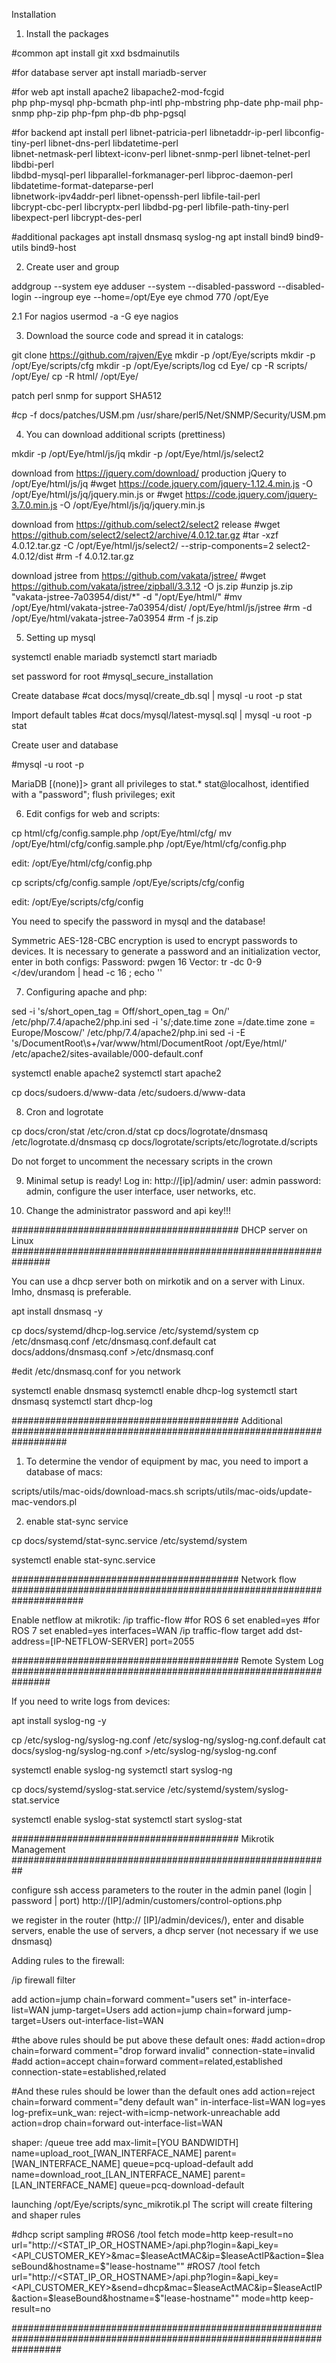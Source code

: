 Installation

1. Install the packages

#common
apt install git xxd bsdmainutils

#for database server
apt install mariadb-server

#for web
apt install apache2 libapache2-mod-fcgid \
php php-mysql php-bcmath php-intl php-mbstring php-date php-mail php-snmp php-zip php-fpm php-db php-pgsql

#for backend
apt install perl libnet-patricia-perl libnetaddr-ip-perl libconfig-tiny-perl libnet-dns-perl libdatetime-perl \
libnet-netmask-perl libtext-iconv-perl libnet-snmp-perl libnet-telnet-perl libdbi-perl \
libdbd-mysql-perl libparallel-forkmanager-perl libproc-daemon-perl libdatetime-format-dateparse-perl \
libnetwork-ipv4addr-perl libnet-openssh-perl libfile-tail-perl  \
libcrypt-cbc-perl libcryptx-perl libdbd-pg-perl libfile-path-tiny-perl libexpect-perl libcrypt-des-perl

#additional packages 
apt install dnsmasq syslog-ng 
apt install bind9 bind9-utils bind9-host

2. Create user and group

addgroup --system eye
adduser --system  --disabled-password --disabled-login --ingroup eye --home=/opt/Eye eye
chmod 770 /opt/Eye

2.1 For nagios
usermod -a -G eye nagios

3. Download the source code and spread it in catalogs:

git clone https://github.com/rajven/Eye
mkdir -p /opt/Eye/scripts
mkdir -p /opt/Eye/scripts/cfg
mkdir -p /opt/Eye/scripts/log
cd Eye/
cp -R scripts/ /opt/Eye/
cp -R html/ /opt/Eye/

patch perl snmp for support SHA512

#cp -f docs/patches/USM.pm /usr/share/perl5/Net/SNMP/Security/USM.pm

4. You can download additional scripts (prettiness)

mkdir -p /opt/Eye/html/js/jq
mkdir -p /opt/Eye/html/js/select2

download from https://jquery.com/download/ production jQuery to /opt/Eye/html/js/jq
#wget https://code.jquery.com/jquery-1.12.4.min.js -O /opt/Eye/html/js/jq/jquery.min.js
or
#wget https://code.jquery.com/jquery-3.7.0.min.js -O /opt/Eye/html/js/jq/jquery.min.js

download from https://github.com/select2/select2 release
#wget https://github.com/select2/select2/archive/4.0.12.tar.gz
#tar -xzf 4.0.12.tar.gz -C /opt/Eye/html/js/select2/ --strip-components=2 select2-4.0.12/dist
#rm -f 4.0.12.tar.gz

download jstree from  https://github.com/vakata/jstree/
#wget https://github.com/vakata/jstree/zipball/3.3.12 -O js.zip
#unzip js.zip "vakata-jstree-7a03954/dist/*" -d "/opt/Eye/html/"
#mv /opt/Eye/html/vakata-jstree-7a03954/dist/ /opt/Eye/html/js/jstree
#rm -d /opt/Eye/html/vakata-jstree-7a03954
#rm -f js.zip

5. Setting up mysql 

systemctl enable mariadb
systemctl start mariadb

set password for root
#mysql_secure_installation

Create database
#cat docs/mysql/create_db.sql | mysql -u root -p stat

Import default tables
#cat docs/mysql/latest-mysql.sql | mysql -u root -p stat

Create user and database

#mysql -u root -p

MariaDB [(none)]>
grant all privileges to stat.* stat@localhost, identified with a "password";
flush privileges;
exit

6. Edit configs for web and scripts:

cp html/cfg/config.sample.php /opt/Eye/html/cfg/
mv /opt/Eye/html/cfg/config.sample.php /opt/Eye/html/cfg/config.php

edit: /opt/Eye/html/cfg/config.php

cp scripts/cfg/config.sample /opt/Eye/scripts/cfg/config

edit: /opt/Eye/scripts/cfg/config

You need to specify the password in mysql and the database!

Symmetric AES-128-CBC encryption is used to encrypt passwords to devices. It is necessary to generate a password and an initialization vector, enter in both configs:
Password: pwgen 16
Vector: tr -dc 0-9 </dev/urandom | head -c 16 ; echo ''

7. Configuring apache and php:

sed -i 's/short_open_tag = Off/short_open_tag = On/' /etc/php/7.4/apache2/php.ini
sed -i 's/;date.time zone =/date.time zone = Europe\/Moscow/' /etc/php/7.4/apache2/php.ini
sed -i -E 's/DocumentRoot\s+\/var\/www\/html/DocumentRoot \/opt\/Eye\/html/' /etc/apache2/sites-available/000-default.conf

systemctl enable apache2
systemctl start apache2

cp docs/sudoers.d/www-data /etc/sudoers.d/www-data

8. Cron and logrotate

cp docs/cron/stat /etc/cron.d/stat
cp docs/logrotate/dnsmasq /etc/logrotate.d/dnsmasq
cp docs/logrotate/scripts/etc/logrotate.d/scripts

Do not forget to uncomment the necessary scripts in the crown

9. Minimal setup is ready! Log in: http://[ip]/admin/ user: admin password: admin, configure the user interface, user networks, etc.

10. Change the administrator password and api key!!!

######################################### DHCP server on Linux ###############################################################

You can use a dhcp server both on mirkotik and on a server with Linux. Imho, dnsmasq is preferable.

apt install dnsmasq -y

cp docs/systemd/dhcp-log.service /etc/systemd/system
cp /etc/dnsmasq.conf /etc/dnsmasq.conf.default
cat docs/addons/dnsmasq.conf >/etc/dnsmasq.conf

#edit /etc/dnsmasq.conf for you network

systemctl enable dnsmasq
systemctl enable dhcp-log
systemctl start dnsmasq
systemctl start dhcp-log

######################################### Additional ##################################################################

1. To determine the vendor of equipment by mac, you need to import a database of macs:

scripts/utils/mac-oids/download-macs.sh
scripts/utils/mac-oids/update-mac-vendors.pl

2. enable stat-sync service

cp docs/systemd/stat-sync.service /etc/systemd/system

systemctl enable stat-sync.service

######################################### Network flow #####################################################################

Enable netflow at mikrotik:
/ip traffic-flow
#for ROS 6
set enabled=yes
#for ROS 7
set enabled=yes  interfaces=WAN
/ip traffic-flow target
add dst-address=[IP-NETFLOW-SERVER] port=2055

######################################### Remote System Log ###############################################################

If you need to write logs from devices:

apt install syslog-ng -y

cp /etc/syslog-ng/syslog-ng.conf  /etc/syslog-ng/syslog-ng.conf.default
cat docs/syslog-ng/syslog-ng.conf >/etc/syslog-ng/syslog-ng.conf

systemctl enable syslog-ng
systemctl start syslog-ng

cp docs/systemd/syslog-stat.service /etc/systemd/system/syslog-stat.service

systemctl enable syslog-stat
systemctl start syslog-stat

######################################### Mikrotik Management ##########################################################

configure ssh access parameters to the router in the admin panel (login | password | port) http://[IP]/admin/customers/control-options.php

we register in the router (http:// [IP]/admin/devices/), enter and disable servers, enable the use of servers, a dhcp server (not necessary if we use dnsmasq)

Adding rules to the firewall:

/ip firewall filter

add action=jump chain=forward comment="users set" in-interface-list=WAN jump-target=Users
add action=jump chain=forward jump-target=Users out-interface-list=WAN

#the above rules should be put above these default ones:
#add action=drop chain=forward comment="drop forward invalid" connection-state=invalid
#add action=accept chain=forward comment=related,established connection-state=established,related

#And these rules should be lower than the default ones
add action=reject chain=forward comment="deny default wan" in-interface-list=WAN log=yes log-prefix=unk_wan: reject-with=icmp-network-unreachable 
add action=drop chain=forward out-interface-list=WAN

shaper:
/queue tree
add max-limit=[YOU BANDWIDTH] name=upload_root_[WAN_INTERFACE_NAME] parent=[WAN_INTERFACE_NAME] queue=pcq-upload-default
add name=download_root_[LAN_INTERFACE_NAME] parent=[LAN_INTERFACE_NAME] queue=pcq-download-default

launching /opt/Eye/scripts/sync_mikrotik.pl
The script will create filtering and shaper rules

#dhcp script sampling
#ROS6
/tool fetch mode=http keep-result=no url="http://<STAT_IP_OR_HOSTNAME>/api.php\?login=<LOGIN>&api_key=<API_CUSTOMER_KEY>&mac=$leaseActMAC&ip=$leaseActIP&action=$leaseBound&hostname=$"lease-hostname""
#ROS7
/tool fetch url="http://<STAT_IP_OR_HOSTNAME>/api.php?login=<LOGIN>&api_key=<API_CUSTOMER_KEY>&send=dhcp&mac=$leaseActMAC&ip=$leaseActIP&action=$leaseBound&hostname=$"lease-hostname"" mode=http keep-result=no


#########################################################################################################################
